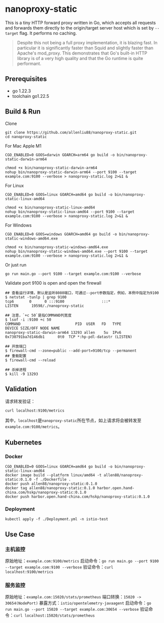 # nanoproxy-static

This is a tiny HTTP forward proxy written in Go, which accepts all requests and forwards them directly to the origin/target server host which is set by `--target` flag. It performs no caching.

> Despite this not being a full proxy implementation, it is blazing fast. In particular it is significantly faster than Squid and slightly faster than Apache's mod_proxy. This demonstrates that Go's built-in HTTP library is of a very high quality and that the Go runtime is quite performant.

## Prerequisites

- go 1.22.3
- toolchain go1.22.5

## Build & Run

Clone

```shell
git clone https://github.com/allenliu88/nanoproxy-static.git
cd nanoproxy-static
```

For Mac Apple M1

```shell
CGO_ENABLED=0 GOOS=darwin GOARCH=arm64 go build -o bin/nanoproxy-static-darwin-arm64

chmod +x bin/nanoproxy-static-darwin-arm64
nohup bin/nanoproxy-static-darwin-arm64 --port 9100 --target example.com:9100 --verbose > nanoproxy-static.log 2>&1 &
```

For Linux

```shell
CGO_ENABLED=0 GOOS=linux GOARCH=amd64 go build -o bin/nanoproxy-static-linux-amd64

chmod +x bin/nanoproxy-static-linux-amd64
nohup bin/nanoproxy-static-linux-amd64 --port 9100 --target example.com:9100 --verbose > nanoproxy-static.log 2>&1 &
```

For Windows

```shell
CGO_ENABLED=0 GOOS=windows GOARCH=amd64 go build -o bin/nanoproxy-static-windows-amd64.exe

chmod +x bin/nanoproxy-static-windows-amd64.exe
nohup bin/nanoproxy-static-windows-amd64.exe --port 9100 --target example.com:9100 --verbose > nanoproxy-static.log 2>&1 &
```

Or just run

```shell
go run main.go --port 9100 --target example.com:9100 --verbose
```

Validate port 9100 is open and open the firewall

```shell
## 查看运行详情，默认是监听8080端口，可通过--port参数指定，例如，本例中指定为9100
$ netstat -tunlp | grep 9100
tcp6       0      0 :::9100                 :::*                    LISTEN      19598/./nanoproxy-static   

## 注意，`+c 50`是指COMMAND列宽度
$ lsof -i :9100 +c 50
COMMAND                         PID  USER   FD   TYPE             DEVICE SIZE/OFF NODE NAME
nanoproxy-static-darwin-arm64 13293 allen    5u  IPv6 0x730791ba7d146db1      0t0  TCP *:hp-pdl-datastr (LISTEN)

## 开放端口
$ firewall-cmd --zone=public --add-port=9100/tcp --permanent
## 重载配置
$ firewall-cmd --reload

## 杀掉进程
$ kill -9 13293
```

## Validation

请求转发验证：

```shell
curl localhost:9100/metrics
```

其中，`localhost`是`nanoproxy-static`所在节点，如上请求将会被转发至`example.com:9100/metrics`。

## Kubernetes

### Docker

```shell
CGO_ENABLED=0 GOOS=linux GOARCH=amd64 go build -o bin/nanoproxy-static-linux-amd64
docker image build --platform linux/amd64 -t allen88/nanoproxy-static:0.1.0 -f ./Dockerfile .
docker push allen88/nanoproxy-static:0.1.0
docker tag allen88/nanoproxy-static:0.1.0 harbor.open.hand-china.com/hskp/nanoproxy-static:0.1.0
docker push harbor.open.hand-china.com/hskp/nanoproxy-static:0.1.0
```

### Deployment

```shell
kubectl apply -f ./Deployment.yml -n istio-test
```

## Use Case

### 主机监控

原始地址：`example.com:9100/metrics`
启动命令：`go run main.go --port 9100 --target example.com:9100 --verbose`
验证命令：`curl localhost:9100/metrics`


### 服务监控

原始地址：`example.com:15020/stats/prometheus`
端口转换：`15020 -> 30654(NodePort)`
暴露方式：`istio/opentelemetry-javaagent`
启动命令：`go run main.go --port 15020 --target example.com:30654 --verbose`
验证命令：`curl localhost:15020/stats/prometheus`
